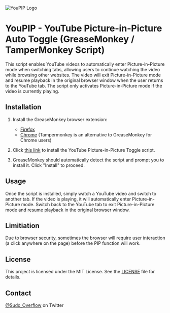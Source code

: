 ![YouPIP Logo](https://i.imgur.com/SV0Pxmk.jpg)

# YouPIP - YouTube Picture-in-Picture Auto Toggle (GreaseMonkey / TamperMonkey Script)

This script enables YouTube videos to automatically enter Picture-in-Picture mode when switching tabs, allowing users to continue watching the video while browsing other websites. The video will exit Picture-in-Picture mode and resume playback in the original browser window when the user returns to the YouTube tab. The script only activates Picture-in-Picture mode if the video is currently playing.

## Installation

1. Install the GreaseMonkey browser extension:

   - [Firefox](https://addons.mozilla.org/en-US/firefox/addon/greasemonkey/)
   - [Chrome](https://www.tampermonkey.net/) (Tampermonkey is an alternative to GreaseMonkey for Chrome users)

2. Click [this link](https://raw.githubusercontent.com/CyrisXD/YouPIP-Script/main/youPIP.user.js) to install the YouTube Picture-in-Picture Toggle script.

3. GreaseMonkey should automatically detect the script and prompt you to install it. Click "Install" to proceed.

## Usage

Once the script is installed, simply watch a YouTube video and switch to another tab. If the video is playing, it will automatically enter Picture-in-Picture mode. Switch back to the YouTube tab to exit Picture-in-Picture mode and resume playback in the original browser window.

## Limitiation

Due to browser security, sometimes the browser will require user interaction (a click anywhere on the page) before the PIP function will work.

## License

This project is licensed under the MIT License. See the [LICENSE](LICENSE) file for details.

## Contact

[@Sudo_Overflow](https://twitter.com/sudo_overflow) on Twitter
